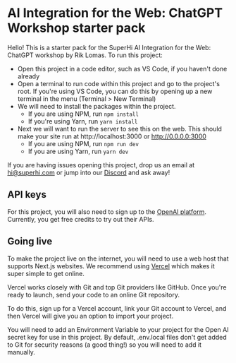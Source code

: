 # AI Integration for the Web: ChatGPT Workshop starter pack

Hello! This is a starter pack for the SuperHi AI Integration for the Web: ChatGPT workshop by Rik Lomas. To run this project:

- Open this project in a code editor, such as VS Code, if you haven't done already
- Open a terminal to run code within this project and go to the project's root. If you're using VS Code, you can do this by opening up a new terminal in the menu (Terminal > New Terminal)
- We will need to install the packages within the project.
  - If you are using NPM, run `npm install`
  - If you're using Yarn, run `yarn install`
- Next we will want to run the server to see this on the web. This should make your site run at http://localhost:3000 or http://0.0.0.0:3000
  - If you are using NPM, run `npm run dev`
  - If you are using Yarn, run `yarn dev`

If you are having issues opening this project, drop us an email at hi@superhi.com or jump into our [Discord](https://discord.gg/2P4ft3hv) and ask away!

## API keys

For this project, you will also need to sign up to the [OpenAI platform](https://platform.openai.com). Currently, you get free credits to try out their APIs.

## Going live

To make the project live on the internet, you will need to use a web host that supports Next.js websites. We recommend using [Vercel](https://vercel.com) which makes it super simple to get online.

Vercel works closely with Git and top Git providers like GitHub. Once you're ready to launch, send your code to an online Git repository.

To do this, sign up for a Vercel account, link your Git account to Vercel, and then Vercel will give you an option to import your project.

You will need to add an Environment Variable to your project for the Open AI secret key for use in this project. By default, .env.local files don't get added to Git for security reasons (a good thing!) so you will need to add it manually.
